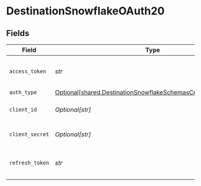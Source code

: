 # DestinationSnowflakeOAuth20


## Fields

| Field                                                                                                                                    | Type                                                                                                                                     | Required                                                                                                                                 | Description                                                                                                                              |
| ---------------------------------------------------------------------------------------------------------------------------------------- | ---------------------------------------------------------------------------------------------------------------------------------------- | ---------------------------------------------------------------------------------------------------------------------------------------- | ---------------------------------------------------------------------------------------------------------------------------------------- |
| `access_token`                                                                                                                           | *str*                                                                                                                                    | :heavy_check_mark:                                                                                                                       | Enter you application's Access Token                                                                                                     |
| `auth_type`                                                                                                                              | [Optional[shared.DestinationSnowflakeSchemasCredentialsAuthType]](../../models/shared/destinationsnowflakeschemascredentialsauthtype.md) | :heavy_minus_sign:                                                                                                                       | N/A                                                                                                                                      |
| `client_id`                                                                                                                              | *Optional[str]*                                                                                                                          | :heavy_minus_sign:                                                                                                                       | Enter your application's Client ID                                                                                                       |
| `client_secret`                                                                                                                          | *Optional[str]*                                                                                                                          | :heavy_minus_sign:                                                                                                                       | Enter your application's Client secret                                                                                                   |
| `refresh_token`                                                                                                                          | *str*                                                                                                                                    | :heavy_check_mark:                                                                                                                       | Enter your application's Refresh Token                                                                                                   |